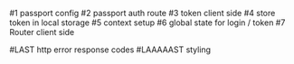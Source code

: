 #1 passport config
#2 passport auth route
#3 token client side
#4 store token in local storage
#5 context setup
#6 global state for login / token
#7 Router client side

#LAST http error response codes
#LAAAAAST styling
